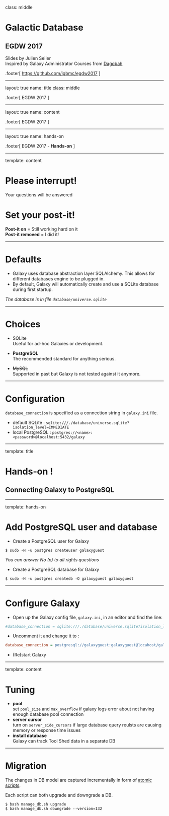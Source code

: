 class: middle

# Galactic Database

## EGDW 2017

Slides by Julien Seiler<br/>
Inspired by Galaxy Administrator Courses from [Dagobah](https://github.com/martenson/dagobah-training)

.footer[
https://github.com/igbmc/egdw2017
]

---

layout: true
name: title
class: middle

.footer[
EGDW 2017
]

---

layout: true
name: content

.footer[
EGDW 2017
]

---

layout: true
name: hands-on

.footer[
EGDW 2017 - **Hands-on**
]

---

template: content

# Please interrupt!

Your questions will be answered

# Set your post-it!

**Post-it on** = Still working hard on it<br/>
**Post-it removed** = I did it!

---

# Defaults

* Galaxy uses database abstraction layer SQLAlchemy. This allows for different databases engine to be plugged in.
* By default, Galaxy will automatically create and use a SQLite database during first startup.

*The database is in file `database/universe.sqlite`*

---

# Choices

* SQLite<br/>
Useful for ad-hoc Galaxies or development.

* **PostgreSQL**<br/>
The recommended standard for anything serious.

* ~~MySQL~~<br/>
Supported in past but Galaxy is not tested against it anymore.

---

# Configuration

`database_connection` is specified as a connection string in `galaxy.ini` file.

* default SQLite : `sqlite:///./database/universe.sqlite?isolation_level=IMMEDIATE`
* local PostgreSQL : `postgres://<name>:<password>@localhost:5432/galaxy`

---

template: title

# Hands-on !

## Connecting Galaxy to PostgreSQL



---

template: hands-on

# Add PostgreSQL user and database

* Create a PostgreSQL user for Galaxy

```shell
$ sudo -H -u postgres createuser galaxyguest
```

*You can answer No (n) to all rights questions*

* Create a PostgreSQL database for Galaxy

```shell
$ sudo -H -u postgres createdb -O galaxyguest galaxyguest
```

---

# Configure Galaxy

* Open up the Galaxy config file, `galaxy.ini`, in an editor and find the line:

```ini
#database_connection = sqlite:///./database/universe.sqlite?isolation_level=IMMEDIATE
```

* Uncomment it and change it to :

```ini
database_connection = postgresql://galaxyguest:galaxyguest@locahost/galaxyguest
```

* (Re)start Galaxy

---

template: content

# Tuning

* **pool**<br/>
set `pool_size` and `max_overflow` if galaxy logs error about not having enough database pool connection
* **server cursor**<br/>
turn on `server_side_cursors` if large database query reulsts are causing memory or response time issues
* **install database**<br/>
Galaxy can track Tool Shed data in a separate DB
---

# Migration

The changes in DB model are captured incrementally in form of [atomic scripts](https://github.com/galaxyproject/galaxy/tree/dev/lib/galaxy/model/migrate/versions).

Each script can both upgrade and downgrade a DB.

```shell
$ bash manage_db.sh upgrade
$ bash manage_db.sh downgrade --version=132
```
